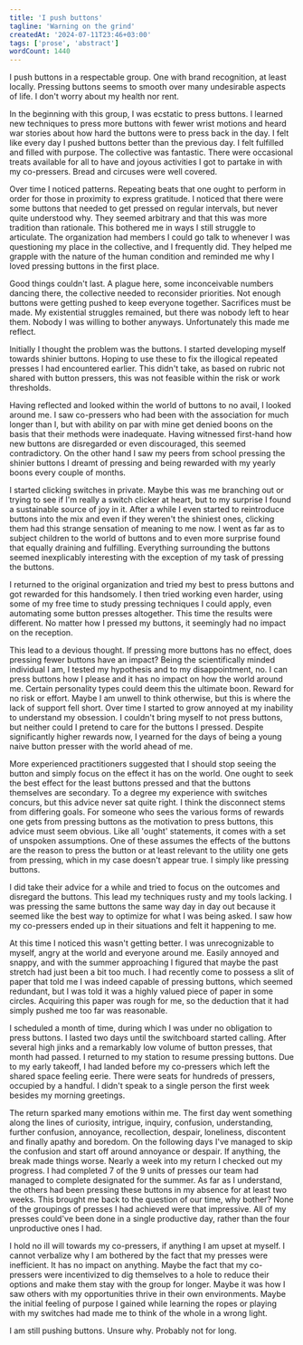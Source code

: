 ```yaml
---
title: 'I push buttons'
tagline: 'Warning on the grind'
createdAt: '2024-07-11T23:46+03:00'
tags: ['prose', 'abstract']
wordCount: 1440
---
```


I push buttons in a respectable group. One with brand recognition, at least
locally. Pressing buttons seems to smooth over many undesirable aspects of life.
I don't worry about my health nor rent.

In the beginning with this group, I was ecstatic to press buttons. I learned new
techniques to press more buttons with fewer wrist motions and heard war stories
about how hard the buttons were to press back in the day. I felt like every day
I pushed buttons better than the previous day. I felt fulfilled and filled with
purpose. The collective was fantastic. There were occasional treats available
for all to have and joyous activities I got to partake in with my co-pressers.
Bread and circuses were well covered.

Over time I noticed patterns. Repeating beats that one ought to perform in order
for those in proximity to express gratitude. I noticed that there were some
buttons that needed to get pressed on regular intervals, but never quite
understood why. They seemed arbitrary and that this was more tradition than
rationale. This bothered me in ways I still struggle to articulate. The
organization had members I could go talk to whenever I was questioning my place
in the collective, and I frequently did. They helped me grapple with the nature
of the human condition and reminded me why I loved pressing buttons in the first
place.

Good things couldn't last. A plague here, some inconceivable numbers dancing
there, the collective needed to reconsider priorities. Not enough buttons were
getting pushed to keep everyone together. Sacrifices must be made. My
existential struggles remained, but there was nobody left to hear them. Nobody I
was willing to bother anyways. Unfortunately this made me reflect.

Initially I thought the problem was the buttons. I started developing myself
towards shinier buttons. Hoping to use these to fix the illogical repeated
presses I had encountered earlier. This didn't take, as based on rubric not
shared with button pressers, this was not feasible within the risk or work
thresholds.

Having reflected and looked within the world of buttons to no avail, I looked
around me. I saw co-pressers who had been with the association for much longer
than I, but with ability on par with mine get denied boons on the basis that
their methods were inadequate. Having witnessed first-hand how new buttons are
disregarded or even discouraged, this seemed contradictory. On the other hand I
saw my peers from school pressing the shinier buttons I dreamt of pressing and
being rewarded with my yearly boons every couple of months.

I started clicking switches in private. Maybe this was me branching out or
trying to see if I'm really a switch clicker at heart, but to my surprise I
found a sustainable source of joy in it. After a while I even started to
reintroduce buttons into the mix and even if they weren't the shiniest ones,
clicking them had this strange sensation of meaning to me now. I went as far as
to subject children to the world of buttons and to even more surprise found that
equally draining and fulfilling. Everything surrounding the buttons seemed
inexplicably interesting with the exception of my task of pressing the buttons.

I returned to the original organization and tried my best to press buttons and
got rewarded for this handsomely. I then tried working even harder, using some
of my free time to study pressing techniques I could apply, even automating some
button presses altogether. This time the results were different. No matter how I
pressed my buttons, it seemingly had no impact on the reception.

This lead to a devious thought. If pressing more buttons has no effect, does
pressing fewer buttons have an impact? Being the scientifically minded
individual I am, I tested my hypothesis and to my disappointment, no. I can
press buttons how I please and it has no impact on how the world around me.
Certain personality types could deem this the ultimate boon. Reward for no risk
or effort. Maybe I am unwell to think otherwise, but this is where the lack of
support fell short. Over time I started to grow annoyed at my inability to
understand my obsession. I couldn't bring myself to not press buttons, but
neither could I pretend to care for the buttons I pressed. Despite significantly
higher rewards now, I yearned for the days of being a young naive button presser
with the world ahead of me.

More experienced practitioners suggested that I should stop seeing the button
and simply focus on the effect it has on the world. One ought to seek the best
effect for the least buttons pressed and that the buttons themselves are
secondary. To a degree my experience with switches concurs, but this advice
never sat quite right. I think the disconnect stems from differing goals. For
someone who sees the various forms of rewards one gets from pressing buttons as
the motivation to press buttons, this advice must seem obvious. Like all 'ought'
statements, it comes with a set of unspoken assumptions. One of these assumes
the effects of the buttons are the reason to press the button or at least
relevant to the utility one gets from pressing, which in my case doesn't appear
true. I simply like pressing buttons.

I did take their advice for a while and tried to focus on the outcomes and
disregard the buttons. This lead my techniques rusty and my tools lacking. I was
pressing the same buttons the same way day in day out because it seemed like the
best way to optimize for what I was being asked. I saw how my co-pressers ended
up in their situations and felt it happening to me.

At this time I noticed this wasn't getting better. I was unrecognizable to
myself, angry at the world and everyone around me. Easily annoyed and snappy,
and with the summer approaching I figured that maybe the past stretch had just
been a bit too much. I had recently come to possess a slit of paper that told me
I was indeed capable of pressing buttons, which seemed redundant, but I was told
it was a highly valued piece of paper in some circles. Acquiring this paper was
rough for me, so the deduction that it had simply pushed me too far was
reasonable.

I scheduled a month of time, during which I was under no obligation to press
buttons. I lasted two days until the switchboard started calling. After several
high jinks and a remarkably low volume of button presses, that month had passed. I
returned to my station to resume pressing buttons. Due to my early takeoff, I
had landed before my co-pressers which left the shared space feeling eerie.
There were seats for hundreds of pressers, occupied by a handful. I didn't speak
to a single person the first week besides my morning greetings.

The return sparked many emotions within me. The first day went something along
the lines of curiosity, intrigue, inquiry, confusion, understanding, further
confusion, annoyance, recollection, despair, loneliness, discontent and finally
apathy and boredom. On the following days I've managed to skip the confusion and
start off around annoyance or despair. If anything, the break made things worse.
Nearly a week into my return I checked out my progress. I had completed 7 of the
9 units of presses our team had managed to complete designated for the summer.
As far as I understand, the others had been pressing these buttons in my absence
for at least two weeks. This brought me back to the question of our time, why
bother? None of the groupings of presses I had achieved were that impressive.
All of my presses could've been done in a single productive day, rather than the
four unproductive ones I had.

I hold no ill will towards my co-pressers, if anything I am upset at myself. I
cannot verbalize why I am bothered by the fact that my presses were inefficient.
It has no impact on anything. Maybe the fact that my co-pressers were
incentivized to dig themselves to a hole to reduce their options and make them
stay with the group for longer. Maybe it was how I saw others with my
opportunities thrive in their own environments. Maybe the initial feeling of
purpose I gained while learning the ropes or playing with my switches had made
me to think of the whole in a wrong light.

I am still pushing buttons. Unsure why. Probably not for long.
